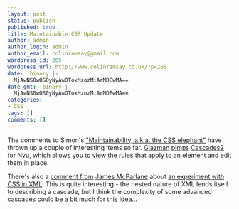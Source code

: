 ```yaml
---
layout: post
status: publish
published: true
title: Maintainable CSS Update
author: admin
author_login: admin
author_email: colinramsay@gmail.com
wordpress_id: 265
wordpress_url: http://www.colinramsay.co.uk/?p=265
date: !binary |-
  MjAwNS0wOS0yNyAwOToxMzozMiArMDEwMA==
date_gmt: !binary |-
  MjAwNS0wOS0yNyAwOToxMzozMiArMDEwMA==
categories:
- CSS
tags: []
comments: []
---
```

<p>The comments to Simon's <a title="Simon Willison: Maintainability, a.k.a. the CSS elephant" href="http://simon.incutio.com/archive/2005/09/26/maintainability">"Maintainability, a.k.a. the CSS elephant"</a> have thrown up a couple of interesting items so far. <a href="http://www.glazman.org/weblog/">Glazman</a> <a href="http://simon.incutio.com/archive/2005/09/26/maintainability#comment26">pimps</a> <a href="http://glazman.org/weblog/dotclear/images/nvu/cascades2_teaser7.png">Cascades2</a> for Nvu, which allows you to view the rules that apply to an element and edit them in place. </p>
<p>There's also a <a href="http://simon.incutio.com/archive/2005/09/26/maintainability#comment22">comment from</a> <a href="http://www.google.com/url?sa=D&q=http%3A%2F%2Fblog.metawrap.com%2Fblog">James McParlane</a> about <a href="http://test.metawrap.com/javascript/tests/wirewrap/test_4_wirewrap_combined.xml">an experiment with CSS in XML</a>. This is quite interesting - the nested nature of XML lends itself to describing a cascade, but I think the complexity of some advanced cascades could be a bit much for this idea...</p>
